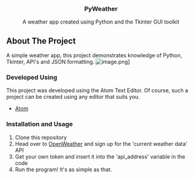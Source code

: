 <br />
  <p align="center">
  <a href="https://github.com/AbhiByte/PyWeather">
    <![lol.png](https://i.postimg.cc/RFqbXmfh/lol.png)](https://postimg.cc/gXFD2fgb)>
  </a>
  <h3 align="center">PyWeather</h3>
  <p align="center">
    A weather app created using Python and the Tkinter GUI toolkit
  </p>
</p>

<!-- ABOUT THE PROJECT -->
## About The Project

A simple weather app, this project demonstrates knowledge of Python, Tkinter, API's and JSON formatting. 
![image.png](https://postimg.cc/mc8RzTSy)]

### Developed Using
This project was developed using the Atom Text Editor. Of course, such a project can be created using any editor that suits you.
* [Atom](https://atom.io/)

### Installation and Usage
1. Clone this repository
2. Head over to [OpenWeather](https://openweathermap.org/api) and sign up for the 'current weather data' API
3. Get your own token and insert it into the 'api_address' variable in the code
4. Run the program! It's as simple as that.
